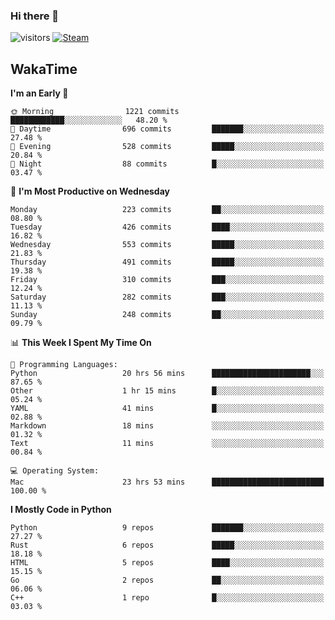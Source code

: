 ### Hi there 👋

![visitors](https://visitor-badge.glitch.me/badge?page_id=zhourunlai)
[![Steam](https://img.shields.io/badge/dynamic/json?url=https%3A%2F%2Fapi.swo.moe%2Fstats%2Fsteamgames%2F76561198285156854&query=count&color=0b1a37&label=Steam&labelColor=134375&logo=steam&suffix=+games&cacheSeconds=3600)](http://steamcommunity.com/profiles/76561198285156854)

## WakaTime
<!--START_SECTION:waka-->
**I'm an Early 🐤** 

```text
🌞 Morning                1221 commits        ████████████░░░░░░░░░░░░░   48.20 % 
🌆 Daytime                696 commits         ███████░░░░░░░░░░░░░░░░░░   27.48 % 
🌃 Evening                528 commits         █████░░░░░░░░░░░░░░░░░░░░   20.84 % 
🌙 Night                  88 commits          █░░░░░░░░░░░░░░░░░░░░░░░░   03.47 % 
```
📅 **I'm Most Productive on Wednesday** 

```text
Monday                   223 commits         ██░░░░░░░░░░░░░░░░░░░░░░░   08.80 % 
Tuesday                  426 commits         ████░░░░░░░░░░░░░░░░░░░░░   16.82 % 
Wednesday                553 commits         █████░░░░░░░░░░░░░░░░░░░░   21.83 % 
Thursday                 491 commits         █████░░░░░░░░░░░░░░░░░░░░   19.38 % 
Friday                   310 commits         ███░░░░░░░░░░░░░░░░░░░░░░   12.24 % 
Saturday                 282 commits         ███░░░░░░░░░░░░░░░░░░░░░░   11.13 % 
Sunday                   248 commits         ██░░░░░░░░░░░░░░░░░░░░░░░   09.79 % 
```


📊 **This Week I Spent My Time On** 

```text
💬 Programming Languages: 
Python                   20 hrs 56 mins      ██████████████████████░░░   87.65 % 
Other                    1 hr 15 mins        █░░░░░░░░░░░░░░░░░░░░░░░░   05.24 % 
YAML                     41 mins             █░░░░░░░░░░░░░░░░░░░░░░░░   02.88 % 
Markdown                 18 mins             ░░░░░░░░░░░░░░░░░░░░░░░░░   01.32 % 
Text                     11 mins             ░░░░░░░░░░░░░░░░░░░░░░░░░   00.84 % 

💻 Operating System: 
Mac                      23 hrs 53 mins      █████████████████████████   100.00 % 
```

**I Mostly Code in Python** 

```text
Python                   9 repos             ███████░░░░░░░░░░░░░░░░░░   27.27 % 
Rust                     6 repos             █████░░░░░░░░░░░░░░░░░░░░   18.18 % 
HTML                     5 repos             ████░░░░░░░░░░░░░░░░░░░░░   15.15 % 
Go                       2 repos             ██░░░░░░░░░░░░░░░░░░░░░░░   06.06 % 
C++                      1 repo              █░░░░░░░░░░░░░░░░░░░░░░░░   03.03 % 
```




<!--END_SECTION:waka-->
